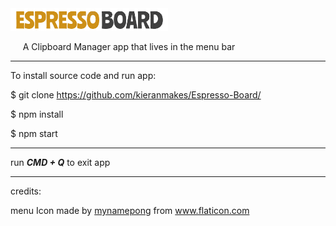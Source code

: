 
<img src="https://github.com/kieranmakes/Espresso-Board/blob/master/icon/wordLogo.PNG" width='50%' >

&nbsp;&nbsp;&nbsp;&nbsp; A Clipboard Manager app that lives in the menu bar

<hr>

To install source code and run app:

$ git clone https://github.com/kieranmakes/Espresso-Board/

$ npm install

$ npm start

<hr>

run ***CMD + Q*** to exit app


<hr>

credits: 

<div>menu Icon made by <a href="https://www.flaticon.com/authors/mynamepong" title="mynamepong">mynamepong</a> from <a href="https://www.flaticon.com/" title="Flaticon">www.flaticon.com</a></div>

